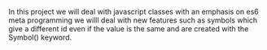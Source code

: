 In this project we will deal with javascript classes with an emphasis on es6 meta programming
we willl deal with new features such as symbols which give a different id even if the value is the same and are created with the Symbol() keyword.

